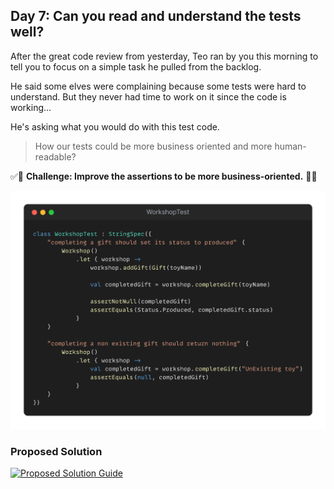 ## Day 7: Can you read and understand the tests well?

After the great code review from yesterday, Teo ran by you this morning to tell you to focus on a simple task he pulled from the backlog.

He said some elves were complaining because some tests were hard to understand.
But they never had time to work on it since the code is working...

He's asking what you would do with this test code.

> How our tests could be more business oriented and more human-readable? 

✅🚀 **Challenge: Improve the assertions to be more business-oriented.** 🚀✅

![snippet of the day](snippet.webp)

### Proposed Solution
[![Proposed Solution Guide](../../img/proposed-solution.webp)](solution/step-by-step.md)